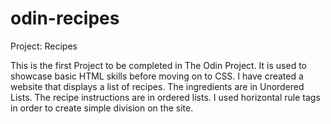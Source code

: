 # odin-recipes
Project: Recipes

This is the first Project to be completed in The Odin Project. It is used to showcase basic HTML skills before moving on to CSS. I have created a website that displays a list of recipes. The ingredients are in Unordered Lists. The recipe instructions are in ordered lists. I used horizontal rule tags in order to create simple division on the site.
